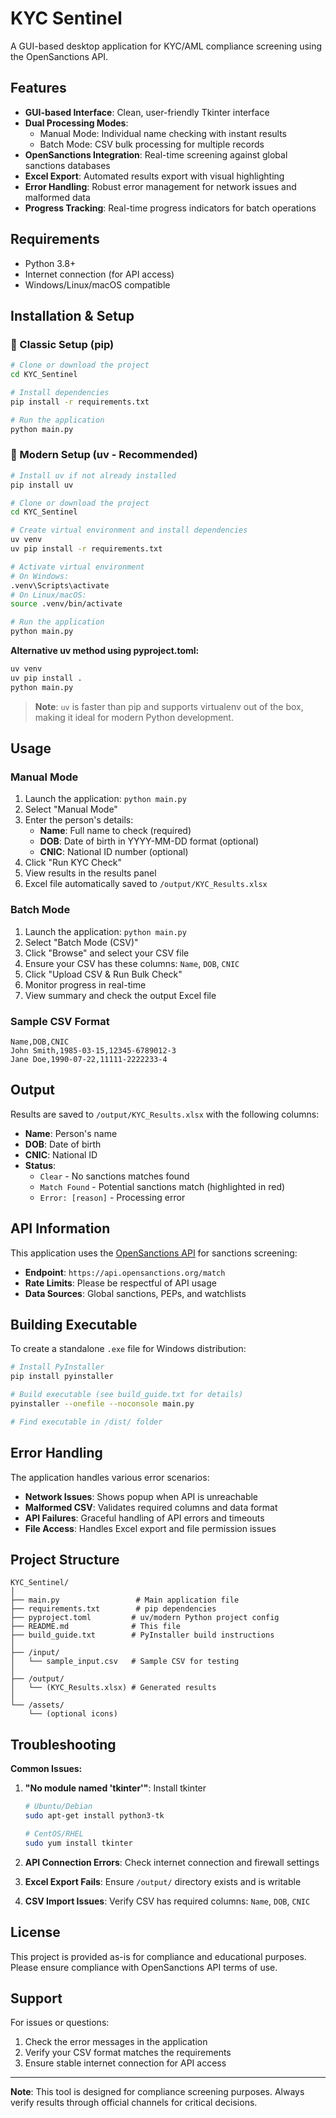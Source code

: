 # KYC Sentinel

A GUI-based desktop application for KYC/AML compliance screening using the OpenSanctions API.

## Features

- **GUI-based Interface**: Clean, user-friendly Tkinter interface
- **Dual Processing Modes**:
  - Manual Mode: Individual name checking with instant results
  - Batch Mode: CSV bulk processing for multiple records
- **OpenSanctions Integration**: Real-time screening against global sanctions databases
- **Excel Export**: Automated results export with visual highlighting
- **Error Handling**: Robust error management for network issues and malformed data
- **Progress Tracking**: Real-time progress indicators for batch operations

## Requirements

- Python 3.8+
- Internet connection (for API access)
- Windows/Linux/macOS compatible

## Installation & Setup

### 🔧 Classic Setup (pip)

```bash
# Clone or download the project
cd KYC_Sentinel

# Install dependencies
pip install -r requirements.txt

# Run the application
python main.py
```

### 🧪 Modern Setup (uv - Recommended)

```bash
# Install uv if not already installed
pip install uv

# Clone or download the project
cd KYC_Sentinel

# Create virtual environment and install dependencies
uv venv
uv pip install -r requirements.txt

# Activate virtual environment
# On Windows:
.venv\Scripts\activate
# On Linux/macOS:
source .venv/bin/activate

# Run the application
python main.py
```

**Alternative uv method using pyproject.toml:**
```bash
uv venv
uv pip install .
python main.py
```

> **Note**: `uv` is faster than pip and supports virtualenv out of the box, making it ideal for modern Python development.

## Usage

### Manual Mode
1. Launch the application: `python main.py`
2. Select "Manual Mode"
3. Enter the person's details:
   - **Name**: Full name to check (required)
   - **DOB**: Date of birth in YYYY-MM-DD format (optional)
   - **CNIC**: National ID number (optional)
4. Click "Run KYC Check"
5. View results in the results panel
6. Excel file automatically saved to `/output/KYC_Results.xlsx`

### Batch Mode
1. Launch the application: `python main.py`
2. Select "Batch Mode (CSV)"
3. Click "Browse" and select your CSV file
4. Ensure your CSV has these columns: `Name`, `DOB`, `CNIC`
5. Click "Upload CSV & Run Bulk Check"
6. Monitor progress in real-time
7. View summary and check the output Excel file

### Sample CSV Format
```csv
Name,DOB,CNIC
John Smith,1985-03-15,12345-6789012-3
Jane Doe,1990-07-22,11111-2222233-4
```

## Output

Results are saved to `/output/KYC_Results.xlsx` with the following columns:
- **Name**: Person's name
- **DOB**: Date of birth
- **CNIC**: National ID
- **Status**: 
  - `Clear` - No sanctions matches found
  - `Match Found` - Potential sanctions match (highlighted in red)
  - `Error: [reason]` - Processing error

## API Information

This application uses the [OpenSanctions API](https://api.opensanctions.org/) for sanctions screening:
- **Endpoint**: `https://api.opensanctions.org/match`
- **Rate Limits**: Please be respectful of API usage
- **Data Sources**: Global sanctions, PEPs, and watchlists

## Building Executable

To create a standalone `.exe` file for Windows distribution:

```bash
# Install PyInstaller
pip install pyinstaller

# Build executable (see build_guide.txt for details)
pyinstaller --onefile --noconsole main.py

# Find executable in /dist/ folder
```

## Error Handling

The application handles various error scenarios:
- **Network Issues**: Shows popup when API is unreachable
- **Malformed CSV**: Validates required columns and data format
- **API Failures**: Graceful handling of API errors and timeouts
- **File Access**: Handles Excel export and file permission issues

## Project Structure

```
KYC_Sentinel/
│
├── main.py                 # Main application file
├── requirements.txt        # pip dependencies
├── pyproject.toml         # uv/modern Python project config
├── README.md              # This file
├── build_guide.txt        # PyInstaller build instructions
│
├── /input/
│   └── sample_input.csv   # Sample CSV for testing
│
├── /output/
│   └── (KYC_Results.xlsx) # Generated results
│
└── /assets/
    └── (optional icons)
```

## Troubleshooting

**Common Issues:**

1. **"No module named 'tkinter'"**: Install tkinter
   ```bash
   # Ubuntu/Debian
   sudo apt-get install python3-tk
   
   # CentOS/RHEL
   sudo yum install tkinter
   ```

2. **API Connection Errors**: Check internet connection and firewall settings

3. **Excel Export Fails**: Ensure `/output/` directory exists and is writable

4. **CSV Import Issues**: Verify CSV has required columns: `Name`, `DOB`, `CNIC`

## License

This project is provided as-is for compliance and educational purposes. Please ensure compliance with OpenSanctions API terms of use.

## Support

For issues or questions:
1. Check the error messages in the application
2. Verify your CSV format matches the requirements
3. Ensure stable internet connection for API access

---

**Note**: This tool is designed for compliance screening purposes. Always verify results through official channels for critical decisions.